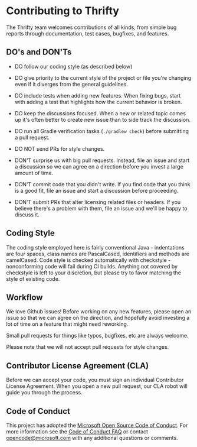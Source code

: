 Contributing to Thrifty
=======================

The Thrifty team welcomes contributions of all kinds, from simple bug reports through documentation, test cases,
bugfixes, and features.

DO's and DON'Ts
--------------

* DO follow our coding style (as described below)
* DO give priority to the current style of the project or file you're changing even if it diverges from the general guidelines.
* DO include tests when adding new features. When fixing bugs, start with adding a test that highlights how the current behavior is broken.
* DO keep the discussions focused. When a new or related topic comes up it's often better to create new issue than to side track the discussion.
* DO run all Gradle verification tasks (`./gradlew check`) before submitting a pull request.

* DO NOT send PRs for style changes.
* DON'T surprise us with big pull requests. Instead, file an issue and start a discussion so we can agree on a direction before you invest a large amount of time.
* DON'T commit code that you didn't write. If you find code that you think is a good fit, file an issue and start a discussion before proceeding.
* DON'T submit PRs that alter licensing related files or headers. If you believe there's a problem with them, file an issue and we'll be happy to discuss it.


Coding Style
------------

The coding style employed here is fairly conventional Java - indentations are four spaces, class
names are PascalCased, identifiers and methods are camelCased.  Code style is checked automatically
with checkstyle - nonconforming code will fail during CI builds.  Anything not covered by checkstyle
is left to your discretion, but please try to favor matching the style of existing code.

Workflow
--------

We love Github issues!  Before working on any new features, please open an issue so that we can agree on the
direction, and hopefully avoid investing a lot of time on a feature that might need reworking.

Small pull requests for things like typos, bugfixes, etc are always welcome.

Please note that we will not accept pull requests for style changes.


Contributor License Agreement (CLA)
-----------------------------------

Before we can accept your code, you must sign an individual Contributor License Agreement.  When you
open a new pull request, our CLA robot will guide you through the process.

Code of Conduct
---------------

This project has adopted the [Microsoft Open Source Code of Conduct](https://opensource.microsoft.com/codeofconduct/). For more information see the [Code of Conduct FAQ](https://opensource.microsoft.com/codeofconduct/faq/) or contact [opencode@microsoft.com](mailto:opencode@microsoft.com) with any additional questions or comments.
